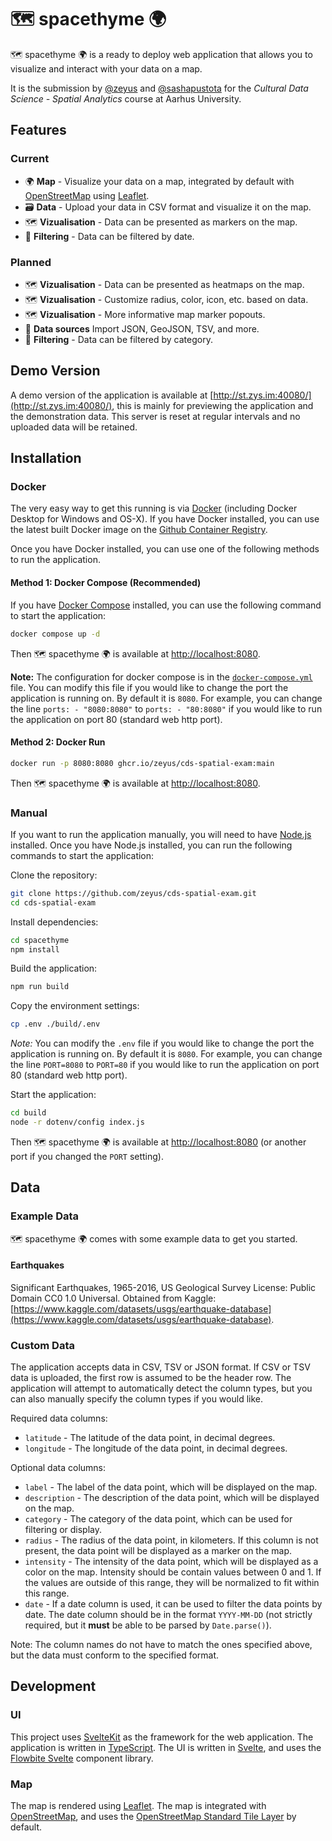 # 🗺️ spacethyme 🌍

🗺️ spacethyme 🌍 is a ready to deploy web application that allows you to visualize and interact with your data on a map.

It is the submission by [@zeyus](https://github.com/zeyus) and [@sashapustota](https://github.com/sashapustota) for the *Cultural Data Science - Spatial Analytics* course at Aarhus University.

## Features

### Current

- 🌍 **Map** - Visualize your data on a map, integrated by default with [OpenStreetMap](https://www.openstreetmap.org/) using [Leaflet](https://leafletjs.com/).
- 🗃️ **Data** - Upload your data in CSV format and visualize it on the map.
- 🗺️ **Vizualisation** - Data can be presented as markers on the map.
- 📅 **Filtering** - Data can be filtered by date.

### Planned

- 🗺️ **Vizualisation** - Data can be presented as heatmaps on the map.
- 🗺️ **Vizualisation** - Customize radius, color, icon, etc. based on data.
- 🗺️ **Vizualisation** - More informative map marker popouts.
- 📶 **Data sources** Import JSON, GeoJSON, TSV, and more.
- 📅 **Filtering** - Data can be filtered by category.


## Demo Version

A demo version of the application is available at [http://st.zys.im:40080/](http://st.zys.im:40080/), this is mainly for previewing the application and the demonstration data. This server is reset at regular intervals and no uploaded data will be retained.

## Installation

### Docker

The very easy way to get this running is via [Docker](https://www.docker.com/) (including Docker Desktop for Windows and OS-X). If you have Docker installed, you can use the latest built Docker image on the [Github Container Registry](https://github.com/zeyus/cds-spatial-exam/pkgs/container/cds-spatial-exam).

Once you have Docker installed, you can use one of the following methods to run the application.
#### Method 1: Docker Compose (Recommended)

If you have [Docker Compose](https://docs.docker.com/compose/) installed, you can use the following command to start the application:

```bash
docker compose up -d
```

Then 🗺️ spacethyme 🌍 is available at [http://localhost:8080](http://localhost:8080).

**Note:** The configuration for docker compose is in the [`docker-compose.yml`](docker-compose.yml) file. You can modify this file if you would like to change the port the application is running on. By default it is `8080`. For example, you can change the line `ports: - "8080:8080"` to `ports: - "80:8080"` if you would like to run the application on port 80 (standard web http port).

#### Method 2: Docker Run

```bash
docker run -p 8080:8080 ghcr.io/zeyus/cds-spatial-exam:main
```

Then 🗺️ spacethyme 🌍 is available at [http://localhost:8080](http://localhost:8080).

### Manual

If you want to run the application manually, you will need to have [Node.js](https://nodejs.org/en/) installed. Once you have Node.js installed, you can run the following commands to start the application:

Clone the repository:

```bash
git clone https://github.com/zeyus/cds-spatial-exam.git
cd cds-spatial-exam
```

Install dependencies:

```bash
cd spacethyme
npm install
```

Build the application:

```bash
npm run build
```

Copy the environment settings:
    
```bash
cp .env ./build/.env
```

*Note:* You can modify the `.env` file if you would like to change the port the application is running on. By default it is `8080`. For example, you can change the line `PORT=8080` to `PORT=80` if you would like to run the application on port 80 (standard web http port).

Start the application:

```bash
cd build
node -r dotenv/config index.js
```

Then 🗺️ spacethyme 🌍 is available at [http://localhost:8080](http://localhost:8080) (or another port if you changed the `PORT` setting).

## Data

### Example Data

🗺️ spacethyme 🌍 comes with some example data to get you started.
#### Earthquakes

Significant Earthquakes, 1965-2016, US Geological Survey License: Public Domain CC0 1.0 Universal. Obtained from Kaggle: [https://www.kaggle.com/datasets/usgs/earthquake-database](https://www.kaggle.com/datasets/usgs/earthquake-database).


### Custom Data

The application accepts data in CSV, TSV or JSON format. If CSV or TSV data is uploaded, the first row is assumed to be the header row. The application will attempt to automatically detect the column types, but you can also manually specify the column types if you would like.

Required data columns:

- `latitude` - The latitude of the data point, in decimal degrees.
- `longitude` - The longitude of the data point, in decimal degrees.

Optional data columns:

- `label` - The label of the data point, which will be displayed on the map.
- `description` - The description of the data point, which will be displayed on the map.
- `category` - The category of the data point, which can be used for filtering or display.
- `radius` - The radius of the data point, in kilometers. If this column is not present, the data point will be displayed as a marker on the map.
- `intensity` - The intensity of the data point, which will be displayed as a color on the map. Intensity should be contain values between 0 and 1. If the values are outside of this range, they will be normalized to fit within this range.
- `date` - If a date column is used, it can be used to filter the data points by date. The date column should be in the format `YYYY-MM-DD` (not strictly required, but it **must** be able to be parsed by `Date.parse()`).

Note: The column names do not have to match the ones specified above, but the data must conform to the specified format.

## Development

### UI

This project uses [SvelteKit](https://kit.svelte.dev/) as the framework for the web application. The application is written in [TypeScript](https://www.typescriptlang.org/). The UI is written in [Svelte](https://svelte.dev/), and uses the [Flowbite Svelte](https://flowbite-svelte.com/) component library.

### Map

The map is rendered using [Leaflet](https://leafletjs.com/). The map is integrated with [OpenStreetMap](https://www.openstreetmap.org/), and uses the [OpenStreetMap Standard Tile Layer](https://wiki.openstreetmap.org/wiki/Standard_tile_layer) by default.